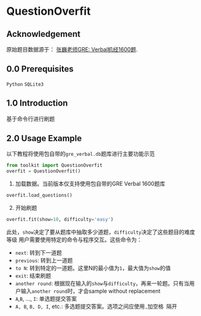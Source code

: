 # QuestionOverfit

## Acknowledgement

原始题目数据源于： [张巍老师GRE: Verbal机经1600题](https://mp.weixin.qq.com/s/bPUOg1DyviBpME3xLdTaPA).


## 0.0 Prerequisites

`Python`
`SQLite3`

## 1.0 Introduction

基于命令行进行刷题

## 2.0 Usage Example
以下教程将使用包自带的`gre_verbal.db`题库进行主要功能示范
```python
from toolkit import QuestionOverfit
overfit = QuestionOverfit()
```

1. 加载数据。当前版本仅支持使用包自带的GRE Verbal 1600题库
```python
overfit.load_questions()
```
2. 开始刷题
```python
overfit.fit(show=10, difficulty='easy')
```
此处，`show`决定了要从题库中抽取多少道题，`difficulty`决定了这些题目的难度等级
用户需要使用特定的命令与程序交互。这些命令为：

- `next`: 转到下一道题
- `previous`: 转到上一道题
- `to N`: 转到特定的一道题。这里N的最小值为`1`，最大值为`show`的值
- `exit`: 结束刷题
- `another round`: 根据现在输入的`show`与`difficulty`，再来一轮题。只有当用户输入`another round`时，才会sample without replacement
- `A`,`B`, ..., `I`: 单选题提交答案
- `A, B`, `B, D, I`, etc.: 多选题提交答案。选项之间应使用`,`加空格` `隔开
